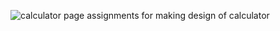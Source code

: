 
![calculator page](https://github.com/Queenigihozo/queen/assets/169190935/472025a1-ed06-42cf-a58f-105843598d3f)
assignments for making design of calculator

